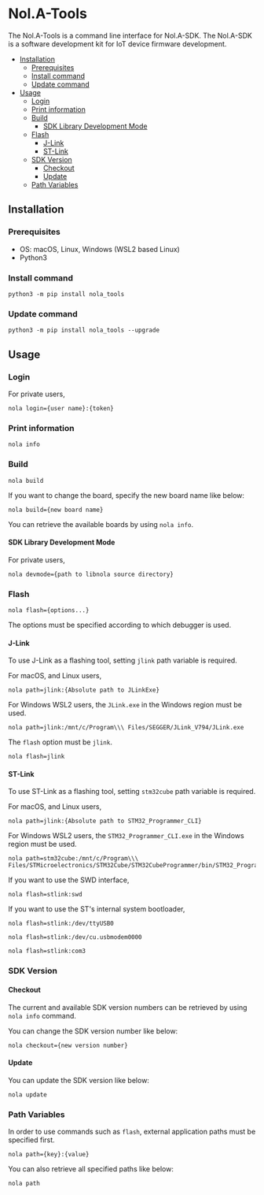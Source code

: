 # Nol.A-Tools

The Nol.A-Tools is a command line interface for Nol.A-SDK.
The Nol.A-SDK is a software development kit for IoT device firmware development.

- [Installation](#installation)
  * [Prerequisites](#prerequisites)
  * [Install command](#install-command)
  * [Update command](#update-command)
- [Usage](#usage)
  * [Login](#login)
  * [Print information](#print-information)
  * [Build](#build)
    + [SDK Library Development Mode](#sdk-library-development-mode)
  * [Flash](#flash)
    + [J-Link](#j-link)
    + [ST-Link](#st-link)
  * [SDK Version](#sdk-version)
    + [Checkout](#checkout)
    + [Update](#update)
  * [Path Variables](#path-variables)

## Installation

### Prerequisites

* OS: macOS, Linux, Windows (WSL2 based Linux)
* Python3

### Install command

```
python3 -m pip install nola_tools
```

### Update command

```
python3 -m pip install nola_tools --upgrade
```

## Usage

### Login

For private users,
```
nola login={user name}:{token}
```

### Print information

```
nola info
```

### Build

```
nola build
```

If you want to change the board, specify the new board name like below:
```
nola build={new board name}
```

You can retrieve the available boards by using ```nola info```.

#### SDK Library Development Mode

For private users,

```
nola devmode={path to libnola source directory}
```

### Flash

```
nola flash={options...}
```
The options must be specified according to which debugger is used.

#### J-Link

To use J-Link as a flashing tool, setting ```jlink``` path variable is required.

For macOS, and Linux users,
```
nola path=jlink:{Absolute path to JLinkExe}
```

For Windows WSL2 users, the ```JLink.exe``` in the Windows region must be used.

```
nola path=jlink:/mnt/c/Program\\\ Files/SEGGER/JLink_V794/JLink.exe
```

The ```flash``` option must be ```jlink```.
```
nola flash=jlink
```

#### ST-Link

To use ST-Link as a flashing tool, setting ```stm32cube``` path variable is required.

For macOS, and Linux users,
```
nola path=jlink:{Absolute path to STM32_Programmer_CLI}
```

For Windows WSL2 users, the ```STM32_Programmer_CLI.exe``` in the Windows region must be used.
```
nola path=stm32cube:/mnt/c/Program\\\ Files/STMicroelectronics/STM32Cube/STM32CubeProgrammer/bin/STM32_Programmer_CLI.exe
```

If you want to use the SWD interface,
```
nola flash=stlink:swd
```

If you want to use the ST's internal system bootloader,
```
nola flash=stlink:/dev/ttyUSB0
```

```
nola flash=stlink:/dev/cu.usbmodem0000
```

```
nola flash=stlink:com3
```

### SDK Version

#### Checkout

The current and available SDK version numbers can be retrieved by using ```nola info``` command.

You can change the SDK version number like below:
```
nola checkout={new version number}
```

#### Update

You can update the SDK version like below:
```
nola update
```

### Path Variables
In order to use commands such as ```flash```, external application paths must be specified first.

```
nola path={key}:{value}
```

You can also retrieve all specified paths like below:
```
nola path
```
